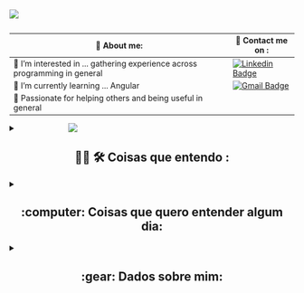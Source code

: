 # <img src="https://camo.githubusercontent.com/b40aa6e0a49e00065a11b3773f9f4d7098be2fed4da538a0a32abb74992a7869/68747470733a2f2f726973686176616e616e642e6769746875622e696f2f7374617469632f696d616765732f6772656574696e67732e676966">
| 👾 About me: |  📱 Contact me on : |
| ------------------- | ------------------- |
| 👀 I’m interested in ... gathering experience across programming in general | [![Linkedin Badge](https://img.shields.io/badge/-Lucas%20Ferreira-blue?style=flat-square&logo=Linkedin&logoColor=white&link=https://www.linkedin.com/in/lucas-ferreira-bb2936207/)](https://www.linkedin.com/in/lucas-ferreira-bb2936207/) |
| 🌱 I’m currently learning ... Angular | [![Gmail Badge](https://img.shields.io/badge/Lucas%20Ferreira-c14438?style=flat-square&logo=Gmail&logoColor=white&link=mailto:luckdaltrox@gmail.com)](mailto:luckdaltrox@gmail.com) |
| 💓  Passionate for helping others and being useful in general


<img src="http://i.stack.imgur.com/SBv4T.gif" width="400" align="right"/>

<details> <summary>
<h2 align="center">👨‍💻 🛠 Coisas que entendo : </h2></summary>  
<p align="center">
<code><img height="60" src="https://raw.githubusercontent.com/github/explore/80688e429a7d4ef2fca1e82350fe8e3517d3494d/topics/python/python.png"></code>
<code><img height="60" src="https://raw.githubusercontent.com/github/explore/80688e429a7d4ef2fca1e82350fe8e3517d3494d/topics/javascript/javascript.png"></code>
<code><img height="60" src="https://raw.githubusercontent.com/github/explore/80688e429a7d4ef2fca1e82350fe8e3517d3494d/topics/html/html.png"></code>
<code><img height="60" src="https://raw.githubusercontent.com/github/explore/80688e429a7d4ef2fca1e82350fe8e3517d3494d/topics/css/css.png"></code>
<code><img height="60" src="https://raw.githubusercontent.com/github/explore/80688e429a7d4ef2fca1e82350fe8e3517d3494d/topics/nodejs/nodejs.png"></code>
<code><img height="60" src="https://raw.githubusercontent.com/github/explore/80688e429a7d4ef2fca1e82350fe8e3517d3494d/topics/postgresql/postgresql.png"></code>
<code><img height="60" src="https://raw.githubusercontent.com/github/explore/80688e429a7d4ef2fca1e82350fe8e3517d3494d/topics/git/git.png"></code>
<code><img height="60" src="https://raw.githubusercontent.com/github/explore/80688e429a7d4ef2fca1e82350fe8e3517d3494d/topics/terminal/terminal.png"></code>
<code><img height="60" src="https://raw.githubusercontent.com/github/explore/80688e429a7d4ef2fca1e82350fe8e3517d3494d/topics/django/django.png"></code>
<code><img height="60" src="https://raw.githubusercontent.com/github/explore/80688e429a7d4ef2fca1e82350fe8e3517d3494d/topics/angular/angular.png"></code>
</p>
<h3 align="left"> 🤠 E tudo que for necessário aprender ou que me for ensinado </h2>
</details>

<details><summary>
<h2 align="center"> :computer: Coisas que quero entender algum dia: </h2></summary>
<p align="center">
<code><img height="60" src="https://raw.githubusercontent.com/github/explore/80688e429a7d4ef2fca1e82350fe8e3517d3494d/topics/flutter/flutter.png"></code>
<code><img height="60" src="https://raw.githubusercontent.com/github/explore/80688e429a7d4ef2fca1e82350fe8e3517d3494d/topics/dart/dart.png"></code>
<code><img height="60" src="https://raw.githubusercontent.com/github/explore/80688e429a7d4ef2fca1e82350fe8e3517d3494d/topics/linux/linux.png"></code>
<code><img height="60" src="https://raw.githubusercontent.com/github/explore/80688e429a7d4ef2fca1e82350fe8e3517d3494d/topics/docker/docker.png"></code>
<code><img height="60" src="https://raw.githubusercontent.com/github/explore/80688e429a7d4ef2fca1e82350fe8e3517d3494d/topics/aws/aws.png"></code>
<code><img height="60" src="https://raw.githubusercontent.com/github/explore/80688e429a7d4ef2fca1e82350fe8e3517d3494d/topics/ansible/ansible.png"></code>
<code><img height="60" src="https://raw.githubusercontent.com/github/explore/80688e429a7d4ef2fca1e82350fe8e3517d3494d/topics/graphql/graphql.png"></code>
<code><img height="60" src="https://raw.githubusercontent.com/github/explore/80688e429a7d4ef2fca1e82350fe8e3517d3494d/topics/redis/redis.png"></code>
<code><img height="60" src="https://raw.githubusercontent.com/github/explore/80688e429a7d4ef2fca1e82350fe8e3517d3494d/topics/mongodb/mongodb.png"></code>
</p>
<h3 align="left"> :brain: E qualquer novo conhecimento é bem recebido 
</details>

<details><summary><h2 align="center">:gear: Dados sobre mim: </h2></summary>
<p align="left">
<h4>Linguagens mais usadas :tongue:</h4>
<img src="https://github-readme-stats.vercel.app/api/top-langs/?username=SovietScott&langs_count=10&theme=tokyonight&layout=compact&show_icons=true" alt="SovietScott :: Top Langs"/></p>

<p align="left">
<h4 align="left">Stats 🦜</h4>
<img src="https://github-readme-stats.vercel.app/api?username=SovietScott&show_icons=true&theme=radical&show_owner=true" alt="SovietScott :: Stats" /></p>
</details>


